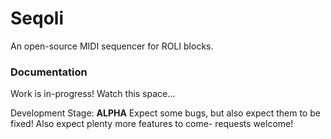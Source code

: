 # Seqoli

An open-source MIDI sequencer for ROLI blocks.

### Documentation
Work is in-progress! Watch this space...

Development Stage: **ALPHA**
Expect some bugs, but also expect them to be fixed! Also expect plenty more features to come- requests welcome!


